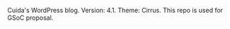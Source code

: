 <p>
	Cuida's WordPress blog.
	Version: 4.1.
	Theme: Cirrus.
	This repo is used for GSoC proposal.
</p>
